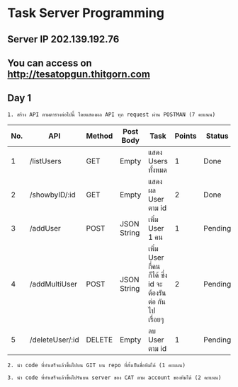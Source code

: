 # Task Server Programming

## Server IP 202.139.192.76

## You can access on http://tesatopgun.thitgorn.com

## Day 1

```1. สร้าง API ตามตารางต่อไปนี้ โดยแสดงผล API ทุก request ผ่าน POSTMAN (7 คะแนน)```

| No.  | API | Method | Post Body | Task | Points | Status |
| ---- | ---- | ---- | ---- | ---- | ---- | ---- |
| 1 | /listUsers | GET | Empty | แสดง Users ทั้งหมด | 1 | Done |
| 2 | /showbyID/:id | GET | Empty | แสดงผล User ตาม id | 2 | Done |
| 3 | /addUser | POST | JSON String | เพิ่ม User 1 คน | 1 | Pending |
| 4 | /addMultiUser | POST | JSON String | เพิ่ม User กี่คนก็ได้ ซึ่ง id จะต้องรันต่อ กันไปเรื่อยๆ | 2 | Pending |
| 5 | /deleteUser/:id | DELETE | Empty | ลบ User ตาม id | 1 | Pending |

```2. นำ code ที่ทำเสร็จแล้วขึ้นไปบน GIT บน repo ที่ตั้งเป็นชื่อทีมได้ (1 คะแนน)```

```3. นำ code ที่ทำเสร็จแล้วขึ้นไปรันบน server ของ CAT ตาม account ของทีมได้ (2 คะแนน)```